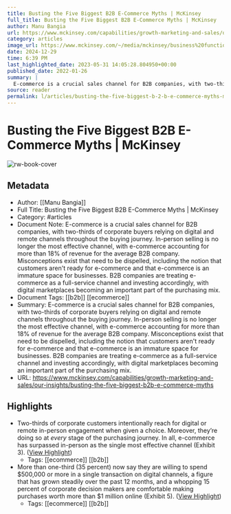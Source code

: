 ```yaml
---
title: Busting the Five Biggest B2B E-Commerce Myths | McKinsey
full_title: Busting the Five Biggest B2B E-Commerce Myths | McKinsey
author: Manu Bangia
url: https://www.mckinsey.com/capabilities/growth-marketing-and-sales/our-insights/busting-the-five-biggest-b2b-e-commerce-myths
category: articles
image_url: https://www.mckinsey.com/~/media/mckinsey/business%20functions/marketing%20and%20sales/our%20insights/busting%20the%20five%20biggest%20b2b%20e%20commerce%20myths/standard-busting-b2b-myths.jpg
date: 2024-12-29
time: 6:39 PM
last_highlighted_date: 2023-05-31 14:05:28.804950+00:00
published_date: 2022-01-26
summary: |
  E-commerce is a crucial sales channel for B2B companies, with two-thirds of corporate buyers relying on digital and remote channels throughout the buying journey. In-person selling is no longer the most effective channel, with e-commerce accounting for more than 18% of revenue for the average B2B company. Misconceptions exist that need to be dispelled, including the notion that customers aren't ready for e-commerce and that e-commerce is an immature space for businesses. B2B companies are treating e-commerce as a full-service channel and investing accordingly, with digital marketplaces becoming an important part of the purchasing mix.
source: reader
permalink: l/articles/busting-the-five-biggest-b-2-b-e-commerce-myths-mc-kinsey
---
```

# Busting the Five Biggest B2B E-Commerce Myths | McKinsey

![rw-book-cover](https://www.mckinsey.com/~/media/mckinsey/business%20functions/marketing%20and%20sales/our%20insights/busting%20the%20five%20biggest%20b2b%20e%20commerce%20myths/standard-busting-b2b-myths.jpg)

## Metadata
- Author: [[Manu Bangia]]
- Full Title: Busting the Five Biggest B2B E-Commerce Myths | McKinsey
- Category: #articles
- Document Note: E-commerce is a crucial sales channel for B2B companies, with two-thirds of corporate buyers relying on digital and remote channels throughout the buying journey. In-person selling is no longer the most effective channel, with e-commerce accounting for more than 18% of revenue for the average B2B company. Misconceptions exist that need to be dispelled, including the notion that customers aren't ready for e-commerce and that e-commerce is an immature space for businesses. B2B companies are treating e-commerce as a full-service channel and investing accordingly, with digital marketplaces becoming an important part of the purchasing mix.
- Document Tags: [[b2b]] [[ecommerce]] 
- Summary: E-commerce is a crucial sales channel for B2B companies, with two-thirds of corporate buyers relying on digital and remote channels throughout the buying journey. In-person selling is no longer the most effective channel, with e-commerce accounting for more than 18% of revenue for the average B2B company. Misconceptions exist that need to be dispelled, including the notion that customers aren't ready for e-commerce and that e-commerce is an immature space for businesses. B2B companies are treating e-commerce as a full-service channel and investing accordingly, with digital marketplaces becoming an important part of the purchasing mix.
- URL: https://www.mckinsey.com/capabilities/growth-marketing-and-sales/our-insights/busting-the-five-biggest-b2b-e-commerce-myths

## Highlights
- Two-thirds of corporate customers intentionally reach for digital or remote in-person engagement when given a choice. Moreover, they’re doing so at *every* stage of the purchasing journey. In all, e-commerce has surpassed in-person as the single most effective channel (Exhibit 3). ([View Highlight](https://read.readwise.io/read/01h1s207s7hdkb8cpq94wn45n1))
    - Tags: [[ecommerce]] [[b2b]] 
- More than one-third (35 percent) now say they are willing to spend $500,000 or more in a single transaction on digital channels, a figure that has grown steadily over the past 12 months, and a whopping 15 percent of corporate decision makers are comfortable making purchases worth more than $1 million online (Exhibit 5). ([View Highlight](https://read.readwise.io/read/01h1s211srdrk0cfftq42ntc83))
    - Tags: [[ecommerce]] [[b2b]] 



